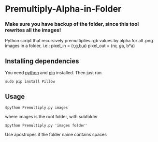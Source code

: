 # Premultiply-Alpha-in-Folder
### Make sure you have backup of the folder, since this tool rewrites all the images!

Python script that recursively premultiplies rgb values by alpha for all .png images in a folder, i.e.:
pixel_in = (r,g,b,a)
pixel_out = (r*a, g*a, b*a)


## Installing dependencies
You need [python](https://www.python.org/downloads/) and [pip](https://pip.pypa.io/en/stable/installing/) installed. Then just run
``` shell
sudo pip install Pillow 
```

## Usage
``` 
$python Premultiply.py images
```
where images is the root folder, with subfolder 
``` 
$python Premultiply.py 'images folder'
```
Use apostropes if the folder name contains spaces
